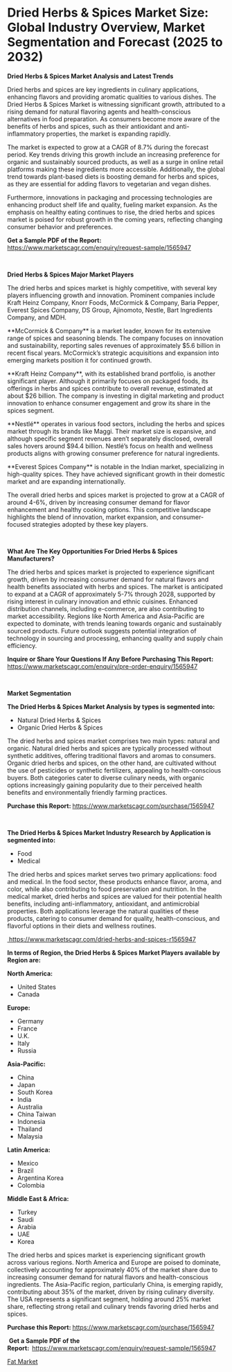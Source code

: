 <p><h1>Dried Herbs & Spices Market Size: Global Industry Overview, Market Segmentation and Forecast (2025 to 2032)</h1></p><p><strong>Dried Herbs & Spices Market Analysis and Latest Trends</strong></p>
<p><p>Dried herbs and spices are key ingredients in culinary applications, enhancing flavors and providing aromatic qualities to various dishes. The Dried Herbs & Spices Market is witnessing significant growth, attributed to a rising demand for natural flavoring agents and health-conscious alternatives in food preparation. As consumers become more aware of the benefits of herbs and spices, such as their antioxidant and anti-inflammatory properties, the market is expanding rapidly.</p><p>The market is expected to grow at a CAGR of 8.7% during the forecast period. Key trends driving this growth include an increasing preference for organic and sustainably sourced products, as well as a surge in online retail platforms making these ingredients more accessible. Additionally, the global trend towards plant-based diets is boosting demand for herbs and spices, as they are essential for adding flavors to vegetarian and vegan dishes. </p><p>Furthermore, innovations in packaging and processing technologies are enhancing product shelf life and quality, fueling market expansion. As the emphasis on healthy eating continues to rise, the dried herbs and spices market is poised for robust growth in the coming years, reflecting changing consumer behavior and preferences.</p></p>
<p><strong>Get a Sample PDF of the Report:&nbsp;</strong> <a href="https://www.marketscagr.com/enquiry/request-sample/1565947?utm_campaign=2215&utm_medium=2&utm_source=Github&utm_content=ia&utm_term=14022025&utm_id=dried-herbs-spices">https://www.marketscagr.com/enquiry/request-sample/1565947</a></p>
<p>&nbsp;</p>
<p><strong>Dried Herbs & Spices Major Market Players</strong></p>
<p><p>The dried herbs and spices market is highly competitive, with several key players influencing growth and innovation. Prominent companies include Kraft Heinz Company, Knorr Foods, McCormick & Company, Baria Pepper, Everest Spices Company, DS Group, Ajinomoto, Nestle, Bart Ingredients Company, and MDH.</p><p>**McCormick & Company** is a market leader, known for its extensive range of spices and seasoning blends. The company focuses on innovation and sustainability, reporting sales revenues of approximately $5.6 billion in recent fiscal years. McCormick’s strategic acquisitions and expansion into emerging markets position it for continued growth.</p><p>**Kraft Heinz Company**, with its established brand portfolio, is another significant player. Although it primarily focuses on packaged foods, its offerings in herbs and spices contribute to overall revenue, estimated at about $26 billion. The company is investing in digital marketing and product innovation to enhance consumer engagement and grow its share in the spices segment.</p><p>**Nestlé** operates in various food sectors, including the herbs and spices market through its brands like Maggi. Their market size is expansive, and although specific segment revenues aren’t separately disclosed, overall sales hovers around $94.4 billion. Nestlé’s focus on health and wellness products aligns with growing consumer preference for natural ingredients.</p><p>**Everest Spices Company** is notable in the Indian market, specializing in high-quality spices. They have achieved significant growth in their domestic market and are expanding internationally.</p><p>The overall dried herbs and spices market is projected to grow at a CAGR of around 4-6%, driven by increasing consumer demand for flavor enhancement and healthy cooking options. This competitive landscape highlights the blend of innovation, market expansion, and consumer-focused strategies adopted by these key players.</p></p>
<p>&nbsp;</p>
<p><strong>What Are The Key Opportunities For Dried Herbs & Spices Manufacturers?</strong></p>
<p><p>The dried herbs and spices market is projected to experience significant growth, driven by increasing consumer demand for natural flavors and health benefits associated with herbs and spices. The market is anticipated to expand at a CAGR of approximately 5-7% through 2028, supported by rising interest in culinary innovation and ethnic cuisines. Enhanced distribution channels, including e-commerce, are also contributing to market accessibility. Regions like North America and Asia-Pacific are expected to dominate, with trends leaning towards organic and sustainably sourced products. Future outlook suggests potential integration of technology in sourcing and processing, enhancing quality and supply chain efficiency.</p></p>
<p><strong>Inquire or Share Your Questions If Any Before Purchasing This Report:</strong> <a href="https://www.marketscagr.com/enquiry/pre-order-enquiry/1565947?utm_campaign=2215&utm_medium=2&utm_source=Github&utm_content=ia&utm_term=14022025&utm_id=dried-herbs-spices">https://www.marketscagr.com/enquiry/pre-order-enquiry/1565947</a></p>
<p>&nbsp;</p>
<p><strong>Market Segmentation</strong></p>
<p><strong>The Dried Herbs & Spices Market Analysis by types is segmented into:</strong></p>
<p><ul><li>Natural Dried Herbs & Spices</li><li>Organic Dried Herbs & Spices</li></ul></p>
<p><p>The dried herbs and spices market comprises two main types: natural and organic. Natural dried herbs and spices are typically processed without synthetic additives, offering traditional flavors and aromas to consumers. Organic dried herbs and spices, on the other hand, are cultivated without the use of pesticides or synthetic fertilizers, appealing to health-conscious buyers. Both categories cater to diverse culinary needs, with organic options increasingly gaining popularity due to their perceived health benefits and environmentally friendly farming practices.</p></p>
<p><strong>Purchase this Report:&nbsp;</strong><a href="https://www.marketscagr.com/purchase/1565947?utm_campaign=2215&utm_medium=2&utm_source=Github&utm_content=ia&utm_term=14022025&utm_id=dried-herbs-spices">https://www.marketscagr.com/purchase/1565947</a></p>
<p>&nbsp;</p>
<p><strong>The Dried Herbs & Spices Market Industry Research by Application is segmented into:</strong></p>
<p><ul><li>Food</li><li>Medical</li></ul></p>
<p><p>The dried herbs and spices market serves two primary applications: food and medical. In the food sector, these products enhance flavor, aroma, and color, while also contributing to food preservation and nutrition. In the medical market, dried herbs and spices are valued for their potential health benefits, including anti-inflammatory, antioxidant, and antimicrobial properties. Both applications leverage the natural qualities of these products, catering to consumer demand for quality, health-conscious, and flavorful options in their diets and wellness routines.</p></p>
<p><a href="https://www.marketscagr.com/dried-herbs-and-spices-r1565947?utm_campaign=2215&utm_medium=2&utm_source=Github&utm_content=ia&utm_term=14022025&utm_id=dried-herbs-spices">&nbsp;https://www.marketscagr.com/dried-herbs-and-spices-r1565947</a></p>
<p><strong>In terms of Region, the Dried Herbs & Spices Market Players available by Region are:</strong></p>
<p>
    <p> <strong> North America: </strong>
        <ul>
            <li>United States</li>
            <li>Canada</li>
        </ul>
        </p> 
    <p> <strong> Europe: </strong>
        <ul>
            <li>Germany</li>
            <li>France</li>
            <li>U.K.</li>
            <li>Italy</li>
            <li>Russia</li>
        </ul>
        </p> 
    <p> <strong> Asia-Pacific: </strong>
        <ul>
            <li>China</li>
            <li>Japan</li>
            <li>South Korea</li>
            <li>India</li>
            <li>Australia</li>
            <li>China Taiwan</li>
            <li>Indonesia</li>
            <li>Thailand</li>
            <li>Malaysia</li>
        </ul>
        </p> 
    <p> <strong> Latin America: </strong>
        <ul>
            <li>Mexico</li>
            <li>Brazil</li>
            <li>Argentina Korea</li>
            <li>Colombia</li>
        </ul>
        </p> 
    <p> <strong> Middle East & Africa: </strong>
        <ul>
            <li>Turkey</li>
            <li>Saudi</li>
            <li>Arabia</li>
            <li>UAE</li>
            <li>Korea</li>
        </ul>
    </p>
    </p>
<p><p>The dried herbs and spices market is experiencing significant growth across various regions. North America and Europe are poised to dominate, collectively accounting for approximately 40% of the market share due to increasing consumer demand for natural flavors and health-conscious ingredients. The Asia-Pacific region, particularly China, is emerging rapidly, contributing about 35% of the market, driven by rising culinary diversity. The USA represents a significant segment, holding around 25% market share, reflecting strong retail and culinary trends favoring dried herbs and spices.</p></p>
<p><strong>Purchase this Report: </strong><a href="https://www.marketscagr.com/purchase/1565947?utm_campaign=2215&utm_medium=2&utm_source=Github&utm_content=ia&utm_term=14022025&utm_id=dried-herbs-spices">https://www.marketscagr.com/purchase/1565947</a></p>
<p>&nbsp;<strong>Get a Sample PDF of the Report:&nbsp;&nbsp;</strong><a href="https://www.marketscagr.com/enquiry/request-sample/1565947?utm_campaign=2215&utm_medium=2&utm_source=Github&utm_content=ia&utm_term=14022025&utm_id=dried-herbs-spices">https://www.marketscagr.com/enquiry/request-sample/1565947</a></p>
<p><strong></strong></p>
<p><p><a href="https://github.com/WashimHussain441/Market-Research-Report-List-1/blob/main/fat-market.md?utm_campaign=2215&utm_medium=2&utm_source=Github&utm_content=ia&utm_term=14022025&utm_id=dried-herbs-spices">Fat Market</a></p></p>